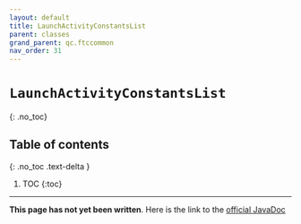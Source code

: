 ```yaml
---
layout: default
title: LaunchActivityConstantsList
parent: classes
grand_parent: qc.ftccommon
nav_order: 31
---
```

# `LaunchActivityConstantsList`
{: .no_toc}

## Table of contents
{: .no_toc .text-delta }

1. TOC
{:toc}
---
**This page has not yet been written**. Here is the link to the [official JavaDoc](https://ftctechnh.github.io/ftc_app/doc/javadoc/com/qualcomm/ftccommon/LaunchActivityConstantsList.html)
        